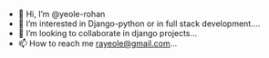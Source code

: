 - 👋 Hi, I’m @yeole-rohan
- 👀 I’m interested in Django-python or in full stack development....
- 💞️ I’m looking to collaborate in django projects...
- 📫 How to reach me rayeole@gmail.com...

<!---
yeole-rohan/yeole-rohan is a ✨ special ✨ repository because its `README.md` (this file) appears on your GitHub profile.
You can click the Preview link to take a look at your changes.
--->
